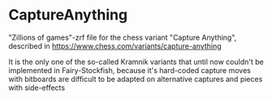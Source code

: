 # CaptureAnything

"Zillions of games"-zrf file for the chess variant "Capture Anything", described in 
https://www.chess.com/variants/capture-anything

It is the only one of the so-called Kramnik variants that until now couldn't be implemented in 
Fairy-Stockfish, because it's hard-coded capture moves with bitboards are difficult to be adapted 
on alternative captures and pieces with side-effects
